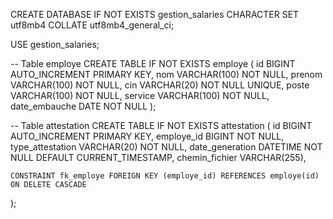 CREATE DATABASE IF NOT EXISTS gestion_salaries
CHARACTER SET utf8mb4
COLLATE utf8mb4_general_ci;

USE gestion_salaries;

-- Table employe
CREATE TABLE IF NOT EXISTS employe (
    id BIGINT AUTO_INCREMENT PRIMARY KEY,
    nom VARCHAR(100) NOT NULL,
    prenom VARCHAR(100) NOT NULL,
    cin VARCHAR(20) NOT NULL UNIQUE,
    poste VARCHAR(100) NOT NULL,
    service VARCHAR(100) NOT NULL,
    date_embauche DATE NOT NULL
);

-- Table attestation
CREATE TABLE IF NOT EXISTS attestation (
    id BIGINT AUTO_INCREMENT PRIMARY KEY,
    employe_id BIGINT NOT NULL,
    type_attestation VARCHAR(20) NOT NULL,
    date_generation DATETIME NOT NULL DEFAULT CURRENT_TIMESTAMP,
    chemin_fichier VARCHAR(255),

    CONSTRAINT fk_employe FOREIGN KEY (employe_id) REFERENCES employe(id)
    ON DELETE CASCADE
);
